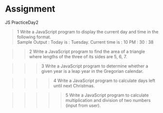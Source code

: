 # Assignment

JS PracticeDay2
>1	Write a JavaScript program to display the current day and time in the following format.  
	Sample Output : Today is : Tuesday. 
	Current time is : 10 PM : 30 : 38 
	
>>2	Write a JavaScript program to find the area of a triangle where lengths of the three of its sides are 5, 6, 7. 


>>>3 	Write a JavaScript program to determine whether a given year is a leap year in the Gregorian calendar. 


>>>>4	Write a JavaScript program to calculate days left until next Christmas.  


>>>>>5	Write a JavaScript program to calculate multiplication and division of two numbers (input from user). 
